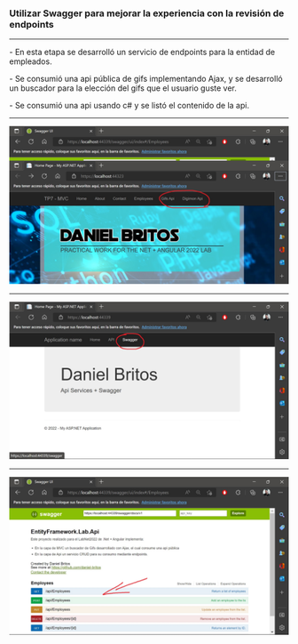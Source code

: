 <h3>Utilizar Swagger para mejorar la experiencia con la revisión de endpoints</h3>
<hr/>
<p>- En esta etapa se desarrolló un servicio de endpoints para la entidad de empleados.</p>
<p>- Se consumió una api pública de gifs implementando Ajax, y se desarrolló un buscador para la elección del gifs que el usuario guste ver.</p>
<p>- Se consumió una api usando c# y se listó el contenido de la api.</p>
<hr/>
<img src="https://raw.githubusercontent.com/daniel-britos/LabNet2022/tp8-WebApis%2BSwagger/img/apis.jpg">
<hr/>
<img src="https://raw.githubusercontent.com/daniel-britos/LabNet2022/tp8-WebApis%2BSwagger/img/swagger.jpg">
<hr/>
<img src="https://raw.githubusercontent.com/daniel-britos/LabNet2022/tp8-WebApis%2BSwagger/img/swagger2.jpg">
